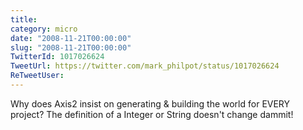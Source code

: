 ```yaml
---
title: 
category: micro
date: "2008-11-21T00:00:00"
slug: "2008-11-21T00:00:00"
TwitterId: 1017026624
TweetUrl: https://twitter.com/mark_philpot/status/1017026624
ReTweetUser: 
---
```


Why does Axis2 insist on generating & building the world for EVERY project?  The definition of a Integer or String doesn't change dammit!